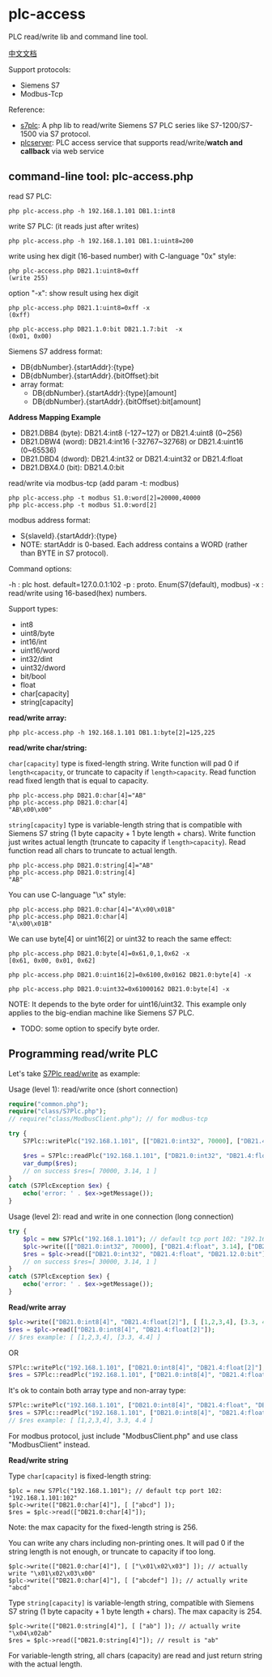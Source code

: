 # plc-access

PLC read/write lib and command line tool.

[中文文档](README-zh.md)

Support protocols:

- Siemens S7
- Modbus-Tcp

Reference:

- [s7plc](https://github.com/skyshore2001/s7plc/): A php lib to read/write Siemens S7 PLC series like S7-1200/S7-1500 via S7 protocol.
- [plcserver](https://github.com/skyshore2001/plcserver/): PLC access service that supports read/write/**watch and callback** via web service

## command-line tool: plc-access.php

read S7 PLC:

	php plc-access.php -h 192.168.1.101 DB1.1:int8

write S7 PLC: (it reads just after writes)

	php plc-access.php -h 192.168.1.101 DB1.1:uint8=200

write using hex digit (16-based number) with C-language "0x" style:

	php plc-access.php DB21.1:uint8=0xff
	(write 255)

option "-x": show result using hex digit

	php plc-access.php DB21.1:uint8=0xff -x
	(0xff)

	php plc-access.php DB21.1.0:bit DB21.1.7:bit  -x
	(0x01, 0x00)

Siemens S7 address format:

- DB{dbNumber}.{startAddr}:{type}
- DB{dbNumber}.{startAddr}.{bitOffset}:bit
- array format:
  - DB{dbNumber}.{startAddr}:{type}[amount]
  - DB{dbNumber}.{startAddr}.{bitOffset}:bit[amount]

**Address Mapping Example**

- DB21.DBB4 (byte): DB21.4:int8 (-127~127) or DB21.4:uint8 (0~256)
- DB21.DBW4 (word): DB21.4:int16 (-32767~32768) or DB21.4:uint16 (0~65536)
- DB21.DBD4 (dword): DB21.4:int32 or DB21.4:uint32 or DB21.4:float
- DB21.DBX4.0 (bit): DB21.4.0:bit

read/write via modbus-tcp (add param -t: modbus)

	php plc-access.php -t modbus S1.0:word[2]=20000,40000
	php plc-access.php -t modbus S1.0:word[2]

modbus address format:

- S{slaveId}.{startAddr}:{type}
- NOTE: startAddr is 0-based. Each address contains a WORD (rather than BYTE in S7 protocol).

Command options:

-h : plc host. default=127.0.0.1:102
-p : proto. Enum(S7(default), modbus)
-x : read/write using 16-based(hex) numbers.

Support types:

- int8
- uint8/byte
- int16/int
- uint16/word
- int32/dint
- uint32/dword
- bit/bool
- float
- char[capacity]
- string[capacity]

**read/write array:**

	php plc-access.php -h 192.168.1.101 DB1.1:byte[2]=125,225

**read/write char/string:**

`char[capacity]` type is fixed-length string. Write function will pad 0 if `length<capacity`, or truncate to capacity if `length>capacity`.
Read function read fixed length that is equal to capacity.

	php plc-access.php DB21.0:char[4]="AB"
	php plc-access.php DB21.0:char[4]
	"AB\x00\x00"

`string[capacity]` type is variable-length string that is compatible with Siemens S7 string (1 byte capacity + 1 byte length + chars).
Write function just writes actual length (truncate to capacity if `length>capacity`).
Read function read all chars to truncate to actual length.

	php plc-access.php DB21.0:string[4]="AB"
	php plc-access.php DB21.0:string[4]
	"AB"

You can use C-language "\x" style:

	php plc-access.php DB21.0:char[4]="A\x00\x01B"
	php plc-access.php DB21.0:char[4]
	"A\x00\x01B"

We can use byte[4] or uint16[2] or uint32 to reach the same effect:

	php plc-access.php DB21.0:byte[4]=0x61,0,1,0x62 -x
	[0x61, 0x00, 0x01, 0x62]

	php plc-access.php DB21.0:uint16[2]=0x6100,0x0162 DB21.0:byte[4] -x

	php plc-access.php DB21.0:uint32=0x61000162 DB21.0:byte[4] -x

NOTE: It depends to the byte order for uint16/uint32. This example only applies to the big-endian machine like Siemens S7 PLC.

- TODO: some option to specify byte order.

## Programming read/write PLC

Let's take [S7Plc read/write](https://github.com/skyshore2001/s7plc/) as example:

Usage (level 1): read/write once (short connection)

```php
require("common.php");
require("class/S7Plc.php");
// require("class/ModbusClient.php"); // for modbus-tcp

try {
	S7Plc::writePlc("192.168.1.101", [["DB21.0:int32", 70000], ["DB21.4:float", 3.14], ["DB21.12.0:bit", 1]]);

	$res = S7Plc::readPlc("192.168.1.101", ["DB21.0:int32", "DB21.4:float", "DB21.12.0:bit"]);
	var_dump($res);
	// on success $res=[ 70000, 3.14, 1 ]
}
catch (S7PlcException $ex) {
	echo('error: ' . $ex->getMessage());
}
```

Usage (level 2): read and write in one connection (long connection)

```php
try {
	$plc = new S7Plc("192.168.1.101"); // default tcp port 102: "192.168.1.101:102"
	$plc->write([["DB21.0:int32", 70000], ["DB21.4:float", 3.14], ["DB21.12.0:bit", 1]]);
	$res = $plc->read(["DB21.0:int32", "DB21.4:float", "DB21.12.0:bit"]);
	// on success $res=[ 30000, 3.14, 1 ]
}
catch (S7PlcException $ex) {
	echo('error: ' . $ex->getMessage());
}
```

**Read/write array**

```php
$plc->write(["DB21.0:int8[4]", "DB21.4:float[2]"], [ [1,2,3,4], [3.3, 4.4] ]);
$res = $plc->read(["DB21.0:int8[4]", "DB21.4:float[2]"]);
// $res example: [ [1,2,3,4], [3.3, 4.4] ]
```

OR

```php
S7Plc::writePlc("192.168.1.101", ["DB21.0:int8[4]", "DB21.4:float[2]"], [ [1,2,3,4], [3.3, 4.4] ]);
$res = S7Plc::readPlc("192.168.1.101", ["DB21.0:int8[4]", "DB21.4:float[2]"]);
```

It's ok to contain both array type and non-array type:

```php
S7Plc::writePlc("192.168.1.101", ["DB21.0:int8[4]", "DB21.4:float", "DB21.8:float"], [ [1,2,3,4], 3.3, 4.4 ]);
$res = S7Plc::readPlc("192.168.1.101", ["DB21.0:int8[4]", "DB21.4:float", "DB21.8:float"]);
// $res example: [ [1,2,3,4], 3.3, 4.4 ]
```

For modbus protocol, just include "ModbusClient.php" and use class "ModbusClient" instead.

**Read/write string**

Type `char[capacity]` is fixed-length string:

	$plc = new S7Plc("192.168.1.101"); // default tcp port 102: "192.168.1.101:102"
	$plc->write(["DB21.0:char[4]"], [ ["abcd"] ]);
	$res = $plc->read(["DB21.0:char[4]"]);

Note: the max capacity for the fixed-length string is 256.

You can write any chars including non-printing ones. It will pad 0 if the string length is not enough, or truncate to capacity if too long.

	$plc->write(["DB21.0:char[4]"], [ ["\x01\x02\x03"] ]); // actually write "\x01\x02\x03\x00"
	$plc->write(["DB21.0:char[4]"], [ ["abcdef"] ]); // actually write "abcd"

Type `string[capacity]` is variable-length string, compatible with Siemens S7 string (1 byte capacity + 1 byte length + chars). The max capacity is 254.

	$plc->write(["DB21.0:string[4]"], [ ["ab"] ]); // actually write "\x04\x02ab"
	$res = $plc->read(["DB21.0:string[4]"]); // result is "ab"

For variable-length string, all chars (capacity) are read and just return string with the actual length.
